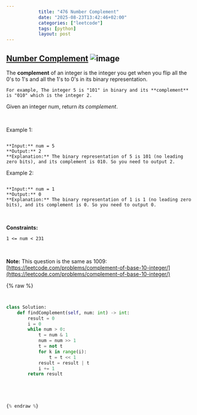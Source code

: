 ```yaml
---
            title: "476 Number Complement"
            date: "2025-08-23T13:42:46+02:00"
            categories: ["leetcode"]
            tags: [python]
            layout: post
---
```

            
## [Number Complement](https://leetcode.com/problems/number-complement) ![image](https://img.shields.io/badge/Difficulty-Easy-brightgreen)

The **complement** of an integer is the integer you get when you flip all the 0's to 1's and all the 1's to 0's in its binary representation.

	For example, The integer 5 is "101" in binary and its **complement** is "010" which is the integer 2.

Given an integer num, return *its complement*.

 

Example 1:

```

**Input:** num = 5
**Output:** 2
**Explanation:** The binary representation of 5 is 101 (no leading zero bits), and its complement is 010. So you need to output 2.

```

Example 2:

```

**Input:** num = 1
**Output:** 0
**Explanation:** The binary representation of 1 is 1 (no leading zero bits), and its complement is 0. So you need to output 0.

```

 

**Constraints:**

	1 <= num < 231

 

**Note:** This question is the same as 1009: [https://leetcode.com/problems/complement-of-base-10-integer/](https://leetcode.com/problems/complement-of-base-10-integer/)

{% raw %}


```python


class Solution:
    def findComplement(self, num: int) -> int:
        result = 0
        i = 0
        while num > 0:
            t = num & 1
            num = num >> 1
            t = not t
            for k in range(i):
                t = t << 1
            result = result | t
            i += 1
        return result


        


{% endraw %}
```
